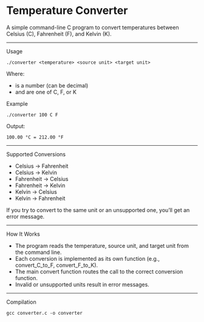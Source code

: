 # Temperature Converter

A simple command-line C program to convert temperatures between Celsius (C), Fahrenheit (F), and Kelvin (K).

---

Usage
```
./converter <temperature> <source unit> <target unit>
```
Where:
- <temperature> is a number (can be decimal)
- <source unit> and <target unit> are one of C, F, or K

Example
```
./converter 100 C F
```
Output:
```
100.00 °C = 212.00 °F
```

---

Supported Conversions
- Celsius → Fahrenheit
- Celsius → Kelvin
- Fahrenheit → Celsius
- Fahrenheit → Kelvin
- Kelvin → Celsius
- Kelvin → Fahrenheit

If you try to convert to the same unit or an unsupported one, you’ll get an error message.

---

How It Works
- The program reads the temperature, source unit, and target unit from the command line.
- Each conversion is implemented as its own function (e.g., convert_C_to_F, convert_F_to_K).
- The main convert function routes the call to the correct conversion function.
- Invalid or unsupported units result in error messages.

---

Compilation
```
gcc converter.c -o converter
```